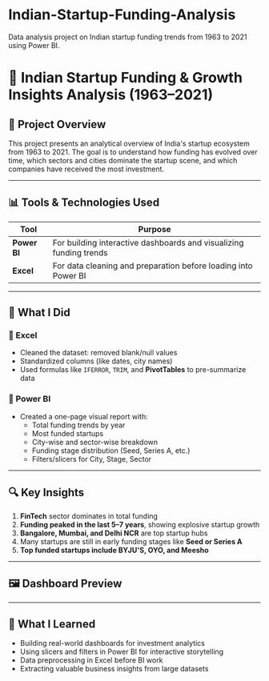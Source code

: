 # Indian-Startup-Funding-Analysis
Data analysis project on Indian startup funding trends from 1963 to 2021 using Power BI.

# 🚀 Indian Startup Funding & Growth Insights Analysis (1963–2021)

## 📌 Project Overview
This project presents an analytical overview of India's startup ecosystem from 1963 to 2021. The goal is to understand how funding has evolved over time, which sectors and cities dominate the startup scene, and which companies have received the most investment.

---

## 📊 Tools & Technologies Used

| Tool        | Purpose                                                                 |
|-------------|-------------------------------------------------------------------------|
| **Power BI**| For building interactive dashboards and visualizing funding trends      |
| **Excel**   | For data cleaning and preparation before loading into Power BI          |

---

## 🧹 What I Did

### 🔸 Excel
- Cleaned the dataset: removed blank/null values
- Standardized columns (like dates, city names)
- Used formulas like `IFERROR`, `TRIM`, and **PivotTables** to pre-summarize data

### 🔸 Power BI
- Created a one-page visual report with:
  - Total funding trends by year
  - Most funded startups
  - City-wise and sector-wise breakdown
  - Funding stage distribution (Seed, Series A, etc.)
  - Filters/slicers for City, Stage, Sector

---

## 🔍 Key Insights

1. **FinTech** sector dominates in total funding
2. **Funding peaked in the last 5–7 years**, showing explosive startup growth
3. **Bangalore, Mumbai, and Delhi NCR** are top startup hubs
4. Many startups are still in early funding stages like **Seed or Series A**
5. **Top funded startups include BYJU'S, OYO, and Meesho**

---

## 🖼️ Dashboard Preview


---
## 🧠 What I Learned

- Building real-world dashboards for investment analytics
- Using slicers and filters in Power BI for interactive storytelling
- Data preprocessing in Excel before BI work
- Extracting valuable business insights from large datasets


